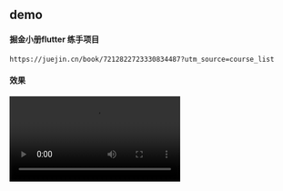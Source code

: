 ## demo

#### 掘金小册flutter 练手项目

`https://juejin.cn/book/7212822723330834487?utm_source=course_list`

#### 效果
<video src="/demo/assets/video/video.mp4" autoplay="true" controls="controls"></video>
